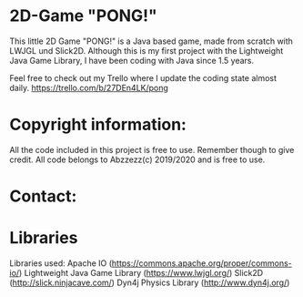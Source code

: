 # 2D-Game "PONG!"


This little 2D Game "PONG!" is a Java based game, made from scratch with LWJGL und Slick2D.
Although this is my first project with the Lightweight Java Game Library, I have been coding with Java since 1.5 years.

Feel free to check out my Trello where I update the coding state almost daily. 
https://trello.com/b/27DEn4LK/pong


# Copyright information: 
All the code included in this project is free to use. Remember though to give credit.
All code belongs to Abzzezz(c) 2019/2020 and is free to use. 

# Contact:

# Libraries
Libraries used: 
Apache IO (https://commons.apache.org/proper/commons-io/)
Lightweight Java Game Library (https://www.lwjgl.org/)
Slick2D (http://slick.ninjacave.com/)
Dyn4j Physics Library (http://www.dyn4j.org/)

